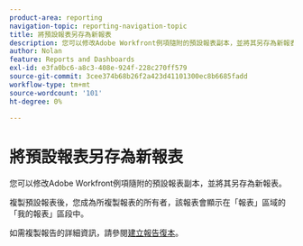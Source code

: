 ```yaml
---
product-area: reporting
navigation-topic: reporting-navigation-topic
title: 將預設報表另存為新報表
description: 您可以修改Adobe Workfront例項隨附的預設報表副本，並將其另存為新報表。
author: Nolan
feature: Reports and Dashboards
exl-id: e3fa0bc6-a8c3-408e-924f-228c270ff579
source-git-commit: 3cee374b68b26f2a423d41101300ec8b6685fadd
workflow-type: tm+mt
source-wordcount: '101'
ht-degree: 0%

---
```


# 將預設報表另存為新報表

<!-- Audited: 11/2024 -->

您可以修改Adobe Workfront例項隨附的預設報表副本，並將其另存為新報表。

複製預設報表後，您成為所複製報表的所有者，該報表會顯示在「報表」區域的「我的報表」區段中。

如需複製報告的詳細資訊，請參閱[建立報告復本](../../../reports-and-dashboards/reports/creating-and-managing-reports/create-copy-report.md)。
